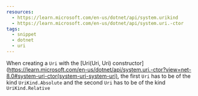 ```yaml
---
resources:
  - https://learn.microsoft.com/en-us/dotnet/api/system.urikind
  - https://learn.microsoft.com/en-us/dotnet/api/system.uri.-ctor
tags:
  - snippet
  - dotnet
  - uri
---
```


When creating a `Uri` with the [Uri(Uri, Uri) constructor](https://learn.microsoft.com/en-us/dotnet/api/system.uri.-ctor?view=net-8.0#system-uri-ctor(system-uri-system-uri), the first `Uri` has to be of the kind `UriKind.Absolute` and the second `Uri` has to be of the kind `UriKind.Relative`